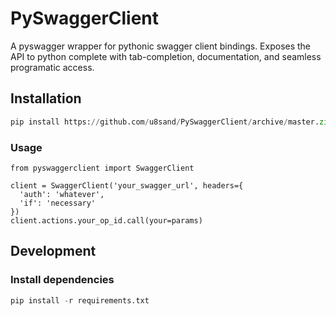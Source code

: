# PySwaggerClient
A pyswagger wrapper for pythonic swagger client bindings. Exposes the API to python complete with tab-completion, documentation, and seamless programatic access.

## Installation
```python
pip install https://github.com/u8sand/PySwaggerClient/archive/master.zip
```

### Usage
```
from pyswaggerclient import SwaggerClient

client = SwaggerClient('your_swagger_url', headers={
  'auth': 'whatever',
  'if': 'necessary'
})
client.actions.your_op_id.call(your=params)
```

## Development

### Install dependencies
```python
pip install -r requirements.txt
```

